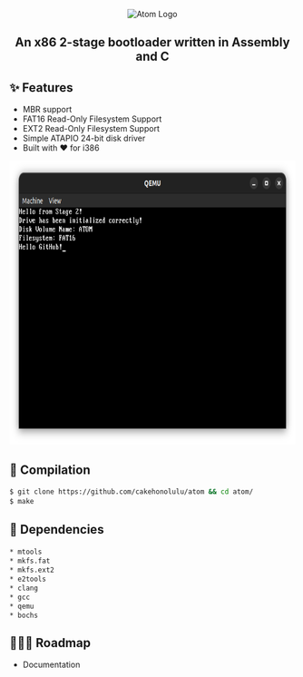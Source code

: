 <p align="center">
<picture>
  <source srcset="https://raw.githubusercontent.com/cakehonolulu/atom/main/resources/logo_light.png"
          media="(prefers-color-scheme: light)">
  <source srcset="https://raw.githubusercontent.com/cakehonolulu/atom/main/resources/logo_dark.png"
          media="(prefers-color-scheme: dark)">
  <img alt="Atom Logo" />
</picture>
  </p>

<h2 align="center">An x86 2-stage bootloader written in Assembly and C</h2>

## ✨ Features
* MBR support
* FAT16 Read-Only Filesystem Support
* EXT2 Read-Only Filesystem Support
* Simple ATAPIO 24-bit disk driver
* Built with ❤️ for i386

<p align="center">
  <img src="resources/screenshot.png" alt="Atom" width="750" height="500"/>
</p>


## 🏁 Compilation

```bash
$ git clone https://github.com/cakehonolulu/atom && cd atom/
$ make
```

## 🔧 Dependencies

```
* mtools
* mkfs.fat
* mkfs.ext2
* e2tools
* clang
* gcc
* qemu
* bochs
```


## 👷🏼‍♂️ Roadmap


* Documentation

